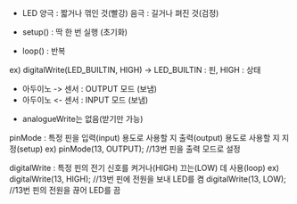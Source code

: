 - LED
양극 : 짧거나 꺾인 것(빨강)
음극 : 길거나 펴진 것(검정)

- setup() : 딱 한 번 실행 (초기화)
- loop() : 반복

ex) digitalWrite(LED_BUILTIN, HIGH) -> LED_BUILTIN : 핀, HIGH : 상태

- 아두이노 -> 센서 : OUTPUT 모드 (보냄)
- 아두이노 <- 센서 : INPUT 모드 (보냄)

* analogueWrite는 없음(받기만 가능)

pinMode : 특정 핀을 입력(input) 용도로 사용할 지 출력(output) 용도로 사용할 지 지정(setup)
ex) pinMode(13, OUTPUT); //13번 핀을 출력 모드로 설정

digitalWrite : 특정 핀의 전기 신호를 켜거나(HIGH) 끄는(LOW) 데 사용(loop)
ex) digitalWrite(13, HIGH); //13번 핀에 전원을 보내 LED를 켬
    digitalWrite(13, LOW); //13번 핀의 전원을 끊어 LED를 끔
